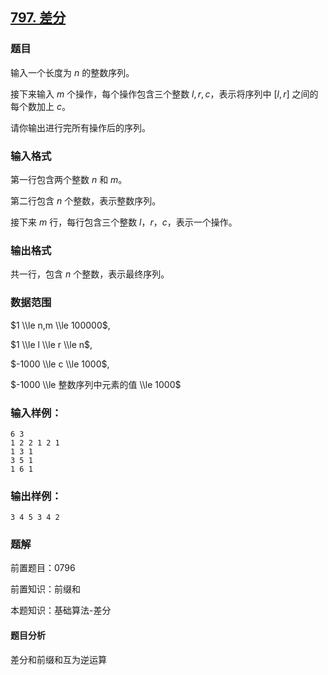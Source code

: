 ## [797\. 差分](https://www.acwing.com/problem/content/799/)

### 题目

输入一个长度为 $n$ 的整数序列。

接下来输入 $m$ 个操作，每个操作包含三个整数 $l, r, c$，表示将序列中 $[l, r]$ 之间的每个数加上 $c$。

请你输出进行完所有操作后的序列。

### 输入格式

第一行包含两个整数 $n$ 和 $m$。

第二行包含 $n$ 个整数，表示整数序列。

接下来 $m$ 行，每行包含三个整数 $l，r，c$，表示一个操作。

### 输出格式

共一行，包含 $n$ 个整数，表示最终序列。

### 数据范围

$1 \\le n,m \\le 100000$,

$1 \\le l \\le r \\le n$,

$-1000 \\le c \\le 1000$,

$-1000 \\le 整数序列中元素的值 \\le 1000$

### 输入样例：

```
6 3
1 2 2 1 2 1
1 3 1
3 5 1
1 6 1
```

### 输出样例：

```
3 4 5 3 4 2
```

### 题解

前置题目：0796

前置知识：前缀和

本题知识：基础算法-差分

#### 题目分析

差分和前缀和互为逆运算